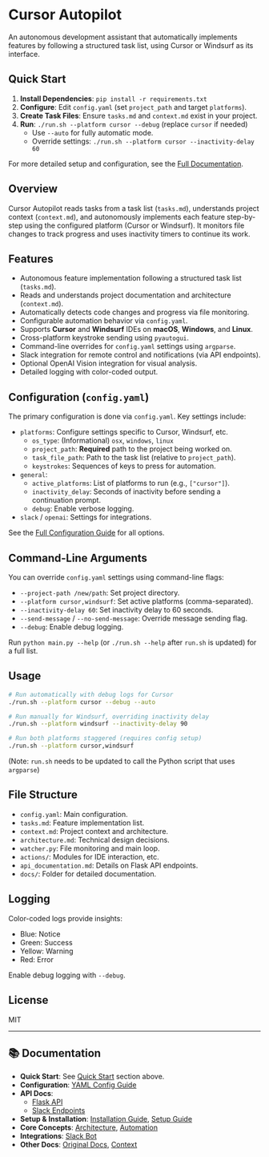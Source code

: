 # Cursor Autopilot

An autonomous development assistant that automatically implements features by following a structured task list, using Cursor or Windsurf as its interface.

## Quick Start

1.  **Install Dependencies**: `pip install -r requirements.txt`
2.  **Configure**: Edit `config.yaml` (set `project_path` and target `platforms`).
3.  **Create Task Files**: Ensure `tasks.md` and `context.md` exist in your project.
4.  **Run**: `./run.sh --platform cursor --debug` (replace `cursor` if needed)
    *   Use `--auto` for fully automatic mode.
    *   Override settings: `./run.sh --platform cursor --inactivity-delay 60`

For more detailed setup and configuration, see the [Full Documentation](#-documentation).

## Overview

Cursor Autopilot reads tasks from a task list (`tasks.md`), understands project context (`context.md`), and autonomously implements each feature step-by-step using the configured platform (Cursor or Windsurf). It monitors file changes to track progress and uses inactivity timers to continue its work.

## Features

- Autonomous feature implementation following a structured task list (`tasks.md`).
- Reads and understands project documentation and architecture (`context.md`).
- Automatically detects code changes and progress via file monitoring.
- Configurable automation behavior via `config.yaml`.
- Supports **Cursor** and **Windsurf** IDEs on **macOS**, **Windows**, and **Linux**.
- Cross-platform keystroke sending using `pyautogui`.
- Command-line overrides for `config.yaml` settings using `argparse`.
- Slack integration for remote control and notifications (via API endpoints).
- Optional OpenAI Vision integration for visual analysis.
- Detailed logging with color-coded output.

## Configuration (`config.yaml`)

The primary configuration is done via `config.yaml`. Key settings include:

- `platforms`: Configure settings specific to Cursor, Windsurf, etc.
  - `os_type`: (Informational) `osx`, `windows`, `linux`
  - `project_path`: **Required** path to the project being worked on.
  - `task_file_path`: Path to the task list (relative to `project_path`).
  - `keystrokes`: Sequences of keys to press for automation.
- `general`:
  - `active_platforms`: List of platforms to run (e.g., `["cursor"]`).
  - `inactivity_delay`: Seconds of inactivity before sending a continuation prompt.
  - `debug`: Enable verbose logging.
- `slack` / `openai`: Settings for integrations.

See the [Full Configuration Guide](./docs/configuration/yaml_config.md) for all options.

## Command-Line Arguments

You can override `config.yaml` settings using command-line flags:

- `--project-path /new/path`: Set project directory.
- `--platform cursor,windsurf`: Set active platforms (comma-separated).
- `--inactivity-delay 60`: Set inactivity delay to 60 seconds.
- `--send-message` / `--no-send-message`: Override message sending flag.
- `--debug`: Enable debug logging.

Run `python main.py --help` (or `./run.sh --help` after `run.sh` is updated) for a full list.

## Usage

```bash
# Run automatically with debug logs for Cursor
./run.sh --platform cursor --debug --auto

# Run manually for Windsurf, overriding inactivity delay
./run.sh --platform windsurf --inactivity-delay 90

# Run both platforms staggered (requires config setup)
./run.sh --platform cursor,windsurf 
```

(Note: `run.sh` needs to be updated to call the Python script that uses `argparse`)

## File Structure

- `config.yaml`: Main configuration.
- `tasks.md`: Feature implementation list.
- `context.md`: Project context and architecture.
- `architecture.md`: Technical design decisions.
- `watcher.py`: File monitoring and main loop.
- `actions/`: Modules for IDE interaction, etc.
- `api_documentation.md`: Details on Flask API endpoints.
- `docs/`: Folder for detailed documentation.

## Logging

Color-coded logs provide insights:
- Blue: Notice
- Green: Success
- Yellow: Warning
- Red: Error

Enable debug logging with `--debug`.

## License

MIT

---

## 📚 Documentation

- **Quick Start**: See [Quick Start](#quick-start) section above.
- **Configuration**: [YAML Config Guide](./docs/configuration/yaml_config.md)
- **API Docs**:
  - [Flask API](./api_documentation.md)
  - [Slack Endpoints](./docs/api/slack_endpoints.md)
- **Setup & Installation**: [Installation Guide](./docs/INSTALLATION.md), [Setup Guide](./docs/SETUP.md)
- **Core Concepts**: [Architecture](./architecture.md), [Automation](./docs/AUTOMATION.md)
- **Integrations**: [Slack Bot](./docs/SLACK_BOT.md)
- **Other Docs**: [Original Docs](./docs.md), [Context](./context.md)
